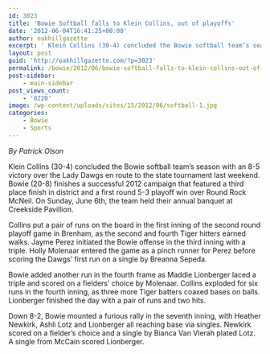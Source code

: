 ```yaml
---
id: 3023
title: 'Bowie Softball falls to Klein Collins, out of playoffs'
date: '2012-06-04T16:41:25+00:00'
author: oakhillgazette
excerpt: ' Klein Collins (30-4) concluded the Bowie softball team’s season with an 8-5 victory over the Lady Dawgs en route to the state tournament last weekend. Bowie (20-8) finishes a successful 2012 campaign that featured a third place finish in district and a first round 5-3 playoff win over Round Rock McNeil. On Sunday, June 6th, the team held their annual banquet at Creekside Pavillion.'
layout: post
guid: 'http://oakhillgazette.com/?p=3023'
permalink: /bowie/2012/06/bowie-softball-falls-to-klein-collins-out-of-playoffs-2/
post-sidebar:
    - main-sidebar
post_views_count:
    - '8220'
image: /wp-content/uploads/sites/15/2012/06/softball-1.jpg
categories:
    - Bowie
    - Sports
---
```


*By Patrick Olson*

Klein Collins (30-4) concluded the Bowie softball team’s season with an 8-5 victory over the Lady Dawgs en route to the state tournament last weekend. Bowie (20-8) finishes a successful 2012 campaign that featured a third place finish in district and a first round 5-3 playoff win over Round Rock McNeil. On Sunday, June 6th, the team held their annual banquet at Creekside Pavillion.

Collins put a pair of runs on the board in the first inning of the second round playoff game in Brenham, as the second and fourth Tiger hitters earned walks. Jayme Perez initiated the Bowie offense in the third inning with a triple. Holly Molenaar entered the game as a pinch runner for Perez before scoring the Dawgs’ first run on a single by Breanna Sepeda.

Bowie added another run in the fourth frame as Maddie Lionberger laced a triple and scored on a fielders’ choice by Molenaar. Collins exploded for six runs in the fourth inning, as three more Tiger batters coaxed bases on balls. Lionberger finished the day with a pair of runs and two hits.

Down 8-2, Bowie mounted a furious rally in the seventh inning, with Heather Newkirk, Ashli Lotz and Lionberger all reaching base via singles. Newkirk scored on a fielder’s choice and a single by Bianca Van Vlerah plated Lotz. A single from McCain scored Lionberger.